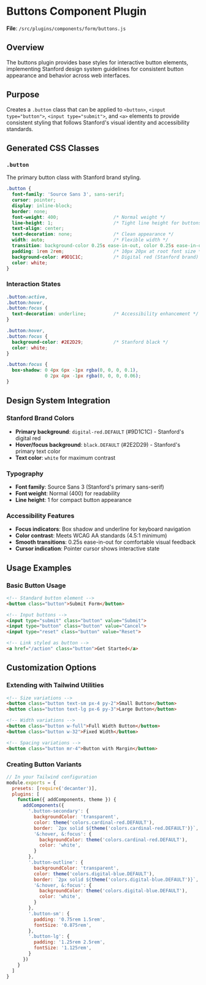 # Buttons Component Plugin

**File**: `/src/plugins/components/form/buttons.js`

## Overview

The buttons plugin provides base styles for interactive button elements, implementing Stanford design system guidelines for consistent button appearance and behavior across web interfaces.

## Purpose

Creates a `.button` class that can be applied to `<button>`, `<input type="button">`, `<input type="submit">`, and `<a>` elements to provide consistent styling that follows Stanford's visual identity and accessibility standards.

## Generated CSS Classes

### `.button`

The primary button class with Stanford brand styling.

```css
.button {
  font-family: 'Source Sans 3', sans-serif;
  cursor: pointer;
  display: inline-block;
  border: none;
  font-weight: 400;                    /* Normal weight */
  line-height: 1;                      /* Tight line height for buttons */
  text-align: center;
  text-decoration: none;               /* Clean appearance */
  width: auto;                         /* Flexible width */
  transition: background-color 0.25s ease-in-out, color 0.25s ease-in-out;
  padding: 1rem 2rem;                  /* 10px 20px at root font size */
  background-color: #9D1C1C;           /* Digital red (Stanford brand) */
  color: white;
}
```

### Interaction States

```css
.button:active,
.button:hover,
.button:focus {
  text-decoration: underline;          /* Accessibility enhancement */
}

.button:hover,
.button:focus {
  background-color: #2E2D29;           /* Stanford black */
  color: white;
}

.button:focus {
  box-shadow: 0 4px 6px -1px rgba(0, 0, 0, 0.1), 
              0 2px 4px -1px rgba(0, 0, 0, 0.06);
}
```

## Design System Integration

### Stanford Brand Colors
- **Primary background**: `digital-red.DEFAULT` (#9D1C1C) - Stanford's digital red
- **Hover/focus background**: `black.DEFAULT` (#2E2D29) - Stanford's primary text color
- **Text color**: `white` for maximum contrast

### Typography
- **Font family**: Source Sans 3 (Stanford's primary sans-serif)
- **Font weight**: Normal (400) for readability
- **Line height**: 1 for compact button appearance

### Accessibility Features
- **Focus indicators**: Box shadow and underline for keyboard navigation
- **Color contrast**: Meets WCAG AA standards (4.5:1 minimum)
- **Smooth transitions**: 0.25s ease-in-out for comfortable visual feedback
- **Cursor indication**: Pointer cursor shows interactive state

## Usage Examples

### Basic Button Usage
```html
<!-- Standard button element -->
<button class="button">Submit Form</button>

<!-- Input buttons -->
<input type="submit" class="button" value="Submit">
<input type="button" class="button" value="Cancel">
<input type="reset" class="button" value="Reset">

<!-- Link styled as button -->
<a href="/action" class="button">Get Started</a>
```

## Customization Options

### Extending with Tailwind Utilities
```html
<!-- Size variations -->
<button class="button text-sm px-4 py-2">Small Button</button>
<button class="button text-lg px-6 py-3">Large Button</button>

<!-- Width variations -->
<button class="button w-full">Full Width Button</button>
<button class="button w-32">Fixed Width</button>

<!-- Spacing variations -->
<button class="button mr-4">Button with Margin</button>
```

### Creating Button Variants
```javascript
// In your Tailwind configuration
module.exports = {
  presets: [require('decanter')],
  plugins: [
    function({ addComponents, theme }) {
      addComponents({
        '.button-secondary': {
          backgroundColor: 'transparent',
          color: theme('colors.cardinal-red.DEFAULT'),
          border: `2px solid ${theme('colors.cardinal-red.DEFAULT')}`,
          '&:hover, &:focus': {
            backgroundColor: theme('colors.cardinal-red.DEFAULT'),
            color: 'white',
          }
        },
        '.button-outline': {
          backgroundColor: 'transparent',
          color: theme('colors.digital-blue.DEFAULT'),
          border: `2px solid ${theme('colors.digital-blue.DEFAULT')}`,
          '&:hover, &:focus': {
            backgroundColor: theme('colors.digital-blue.DEFAULT'),
            color: 'white',
          }
        },
        '.button-sm': {
          padding: '0.75rem 1.5rem',
          fontSize: '0.875rem',
        },
        '.button-lg': {
          padding: '1.25rem 2.5rem',
          fontSize: '1.125rem',
        }
      })
    }
  ]
}
```